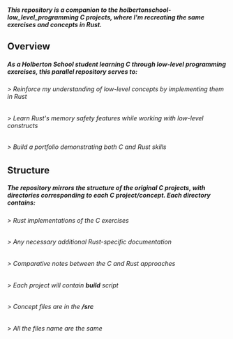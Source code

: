 #### *This repository is a companion to the holbertonschool-low_level_programming C projects, where I'm recreating the same exercises and concepts in Rust.*

## Overview

##### As a Holberton School student learning C through low-level programming exercises, this parallel repository serves to:
###### > Reinforce my understanding of low-level concepts by implementing them in Rust
###### > Learn Rust's memory safety features while working with low-level constructs
###### > Build a portfolio demonstrating both C and Rust skills

## Structure

##### The repository mirrors the structure of the original C projects, with directories corresponding to each C project/concept. Each directory contains:

###### > Rust implementations of the C exercises
###### > Any necessary additional Rust-specific documentation
###### > Comparative notes between the C and Rust approaches
###### > Each project will contain **build** script
###### > Concept files are in the **/src**
###### > All the files name are the same